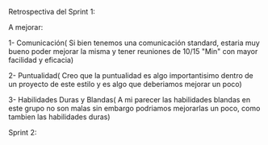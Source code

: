 Retrospectiva del Sprint 1:

A mejorar: 

1- Comunicación( Si bien tenemos una comunicación standard, estaria muy bueno poder mejorar la misma y tener reuniones de 10/15 "Min" con mayor facilidad y eficacia)

2- Puntualidad( Creo que la puntualidad es algo importantisimo dentro de un proyecto de este estilo y es algo que deberiamos mejorar un poco)

3- Habilidades Duras y Blandas( A mi parecer las habilidades blandas en este grupo no son malas sin embargo podriamos mejorarlas un poco, como tambien las habilidades duras)

Sprint 2:


